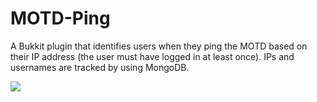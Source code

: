 MOTD-Ping
=========

A Bukkit plugin that identifies users when they ping the MOTD based on their IP address (the user must have logged in at least once).
IPs and usernames are tracked by using MongoDB.

![](http://i.imgur.com/XcEBOw5.png)
